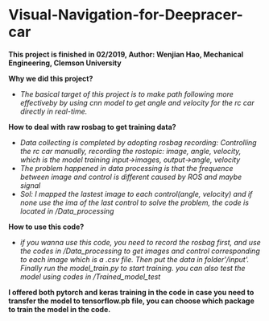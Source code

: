 # Visual-Navigation-for-Deepracer-car

**This project is finished in 02/2019, Author: Wenjian Hao, Mechanical Engineering, Clemson University** <br />

__Why we did this project?__ <br />
- *The basical target of this project is to make path following more effectiveby by using cnn model to get angle and velocity for the rc car directly in real-time.*

__How to deal with raw rosbag to get training data?__<br />
- *Data collecting is completed by adopting rosbag recording: Controlling the rc car manually, recording the rostopic: image, angle, velocity, which is the model training input->images, output->angle, velocity*<br />
- *The problem happened in data processing is that the frequence between image and control is different caused by ROS and maybe signal*<br />
- *Sol: I mapped the lastest image to each control(angle, velocity) and if none use the ima of the last control to solve the problem, the code is located in /Data_processing*

__How to use this code?__<br />
- *if you wanna use this code, you need to record the rosbag first, and use the codes in /Data_processing to get images and control corresponding to each image which is a .csv file. Then put the data in folder'/input'. Finally run the model_train.py to start training. you can also test the model using codes in /Trained_model_test*

__I offered both pytorch and keras training in the code in case you need to transfer the model to tensorflow.pb file, you can choose which package to train the model in the code.__
